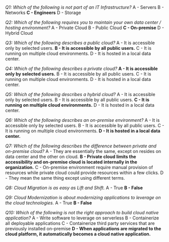 _Q1: Which of the following is not part of an IT Infrastructure?_
A - Servers
B - Networks
**C - Engineers**
D - Storage

_Q2: Which of the following requires you to maintain your own data center / hosting environment?_
A - Private Cloud
B - Public Cloud
**C - On-premise**
D - Hybrid Cloud

_Q3: Which of the following describes a public cloud?_
A - It is accessible only by selected users.
**B - It is accessible by all public users.**
C - It is running on multiple cloud environments.
D - It is hosted in a local data center.

_Q4: Which of the following describes a private cloud?_
**A - It is accessible only by selected users.**
B - It is accessible by all public users.
C - It is running on multiple cloud environments.
D - It is hosted in a local data center.

_Q5: Which of the following describes a hybrid cloud?_
A - It is accessible only by selected users.
B - It is accessible by all public users.
**C - It is running on multiple cloud environments.**
D - It is hosted in a local data center.

_Q6: Which of the following describes an on-premise environment?_
A - It is accessible only by selected users.
B - It is accessible by all public users.
C - It is running on multiple cloud environments.
**D - It is hosted in a local data center.**

_Q7: Which of the following describes the difference between private and on-premise cloud?_
A - They are essentially the same, except on resides on data center and the other on cloud.
**B - Private cloud limits the accessibility and on-premise cloud is located internally in the organization.**
C - On-premise environment require manual provision of resources while private cloud could provide resources within a few clicks.
D - They mean the same thing except using different terms.

_Q8: Cloud Migration is as easy as Lift and Shift._
A - True
**B - False**

_Q9: Cloud Modernization is about modernizing applications to leverage on the cloud technologies._
A - True
**B - False**

_Q10: Which of the following is not the right approach to build cloud native application?_
A - Write software to leverage on serverless
B - Containerize all deployable applications
C - Containerize third party services that are previously installed on-premise
**D - When applications are migrated to the cloud platform, it automatically becomes a cloud native application.**
